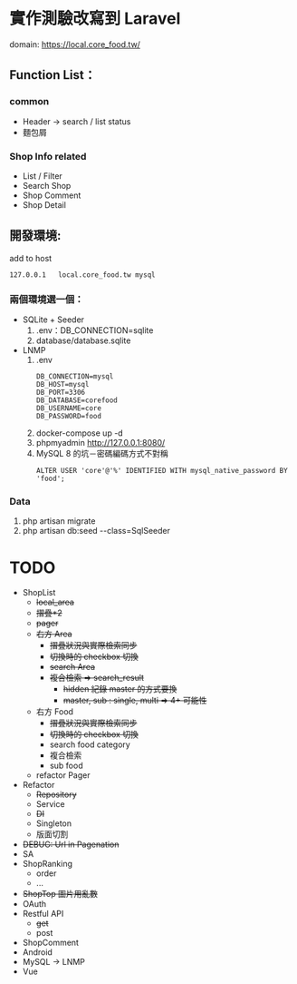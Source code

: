 #   實作測驗改寫到 Laravel
domain: https://local.core_food.tw/
##  Function List：
### common
- Header -> search / list status
- 麵包屑
### Shop Info related
- List / Filter
- Search Shop
- Shop Comment
- Shop Detail
    
##  開發環境:
add to host
```
127.0.0.1	local.core_food.tw mysql
```
### 兩個環境選一個：         
- SQLite + Seeder    
    1. .env：DB_CONNECTION=sqlite
    2. database/database.sqlite
- LNMP 
    1. .env
        ```dotenv
        DB_CONNECTION=mysql
        DB_HOST=mysql
        DB_PORT=3306
        DB_DATABASE=corefood
        DB_USERNAME=core
        DB_PASSWORD=food
        ```
    2. docker-compose up -d
    3. phpmyadmin http://127.0.0.1:8080/
    4. MySQL 8 的坑－密碼編碼方式不對稱
        ```mysql
        ALTER USER 'core'@'%' IDENTIFIED WITH mysql_native_password BY 'food';
        ```
 
 ### Data
1. php artisan migrate
2. php artisan db:seed --class=SqlSeeder

#   TODO
   - ShopList
        - ~~local_area~~
        - ~~摺疊*2~~
        - ~~pager~~
        - ~~右方 Area~~
            - ~~摺疊狀況與實際檢索同步~~
            - ~~切換時的 checkbox 切換~~
            - ~~search Area~~ 
            - ~~複合檢索 => search_result~~
                - ~~hidden 紀錄 master 的方式要換~~
                - ~~master, sub : single, multi => 4+ 可能性~~
        - 右方 Food
            - ~~摺疊狀況與實際檢索同步~~
            - ~~切換時的 checkbox 切換~~
            - search food category
            - 複合檢索
            - sub food
        - refactor Pager
   - Refactor
        - ~~Repository~~
        - Service
        - ~~DI~~
        - Singleton
        - 版面切割
   - ~~DEBUG: Url in Pagenation~~
   - SA
   - ShopRanking
        - order
        - ...
   - ~~ShopTop 圖片用亂數~~
   - OAuth
   - Restful API
        - ~~get~~
        - post
   - ShopComment
   - Android
   - MySQL -> LNMP
   - Vue
    

